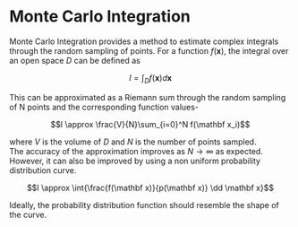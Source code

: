 # Monte Carlo Integration
Monte Carlo Integration provides a method to estimate complex integrals through the random sampling of points. For a function $f(\mathbf x)$, the integral over an open space $D$ can be defined as 
```math
I = \int_D f(\mathbf x) d \mathbf x
```
 This can be approximated as a Riemann sum through the random sampling of N points and the corresponding function values- 
```math
I \approx \frac{V}{N}\sum_{i=0}^N f(\mathbf x_i)
```
 where $V$ is the volume of $D$ and $N$ is the number of points sampled. <br/> 
The accuracy of the approximation improves as $N \to \infty$ as expected. However, it can also be improved by using a non uniform probability distribution curve. 

```math
I \approx \int{\frac{f(\mathbf x)}{p(\mathbf x)} \dd \mathbf x}
```
 Ideally, the probability distribution function should resemble the shape of the curve.
